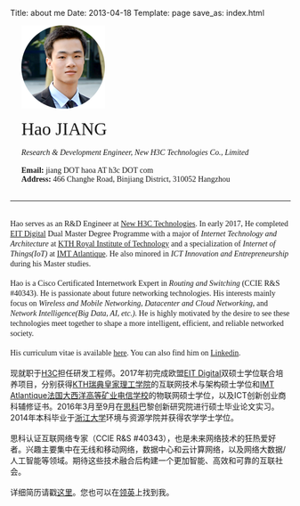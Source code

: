 Title: about me
Date: 2013-04-18
Template: page
save_as: index.html


<div style="display: inline-block; margin: 0px 0px 15px 20px;">   
<img src="https://raw.githubusercontent.com/Heriam/images/master/portrait/photo.png" />
</div>

<div style="display: inline-block; font-family: Times New Roman; margin: 0px 0px 0px 20px;">   
<font size=6>Hao JIANG</font><br><br>
<I>Research & Development Engineer, New H3C Technologies Co., Limited </I><br><br>
<b>Email:</b>&nbsp;jiang DOT haoa AT h3c DOT com<br>   
<b>Address:</b>&nbsp;466 Changhe Road, Binjiang District, 310052 Hangzhou<br><br>       
</div>

<hr />
<p><br>
<font face = "Times New Roman">Hao serves as an R&D Engineer at <a target="_blank" href="http://www.h3c.com/en/">New H3C Technologies</a>. In early 2017, He completed <a target="_blank" href="http://www.eitdigital.eu">EIT Digital</a> Dual Master Degree Programme with a major of <em>Internet Technology and Architecture</em> at <a target="_blank" href="http://www.kth.se">KTH Royal Institute of Technology</a> and a specialization of <em>Internet of Things(IoT)</em> at <a target="_blank" href="https://www.imt-atlantique.fr/en">IMT Atlantique</a>. He also minored in <em>ICT Innovation and Entrepreneurship</em> during his Master studies.</font>
<br><br>
<font face = "Times New Roman">Hao is a Cisco Certificated Internetwork Expert in <em>Routing and Switching</em> (CCIE R&amp;S #40343). He is passionate about future networking technologies. His interests mainly focus on <em>Wireless and Mobile Networking</em>, <em>Datacenter and Cloud Networking</em>, and <em>Network Intelligence(Big Data, AI, etc.)</em>. He is highly motivated by the desire to see these technologies meet together to shape a more intelligent, efficient, and reliable networked society. </font>
<br><br>
<font face = "Times New Roman">His curriculum vitae is available <a href="pages/resume.html">here</a>. You can also find him on <a target="_blank" href="http://www.linkedin.com/in/haochiang">Linkedin</a>.</font>
<br><br>
现就职于<a target="_blank" href="http://www.h3c.com">H3C</a>担任研发工程师。2017年初完成欧盟<a target="_blank" href="http://www.eitdigital.eu">EIT Digital</a>双硕士学位联合培养项目，分别获得<a target="_blank" href="http://www.kth.se">KTH瑞典皇家理工学院</a>的互联网技术与架构硕士学位和<a target="_blank" href="https://www.imt-atlantique.fr/en">IMT Atlantique法国大西洋高等矿业电信学校</a>的物联网硕士学位，以及ICT创新创业商科辅修证书。2016年3月至9月在<a target="_blank" href="https://www.cisco.com/">思科</a>巴黎创新研究院进行硕士毕业论文实习。2014年本科毕业于<a target="_blank" href="https://www.zju.edu.cn">浙江大学</a>环境与资源学院并获得农学学士学位。
<br><br>
思科认证互联网络专家（CCIE R&S #40343），也是未来网络技术的狂热爱好者。兴趣主要集中在无线和移动网络，数据中心和云计算网络，以及网络大数据/人工智能等领域。期待这些技术融合后构建一个更加智能、高效和可靠的互联社会。
<br><br>
详细简历请戳<a href="pages/resume.html">这里</a>。您也可以在<a target="_blank" href="http://www.linkedin.com/in/haochiang">领英</a>上找到我。
</p>
